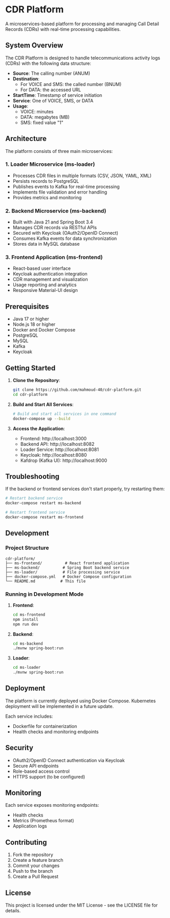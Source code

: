 # CDR Platform

A microservices-based platform for processing and managing Call Detail Records (CDRs) with real-time processing capabilities.

## System Overview

The CDR Platform is designed to handle telecommunications activity logs (CDRs) with the following data structure:
- **Source**: The calling number (ANUM)
- **Destination**: 
  - For VOICE and SMS: the called number (BNUM)
  - For DATA: the accessed URL
- **StartTime**: Timestamp of service initiation
- **Service**: One of VOICE, SMS, or DATA
- **Usage**:
  - VOICE: minutes
  - DATA: megabytes (MB)
  - SMS: fixed value "1"

## Architecture

The platform consists of three main microservices:

### 1. Loader Microservice (ms-loader)
- Processes CDR files in multiple formats (CSV, JSON, YAML, XML)
- Persists records to PostgreSQL
- Publishes events to Kafka for real-time processing
- Implements file validation and error handling
- Provides metrics and monitoring

### 2. Backend Microservice (ms-backend)
- Built with Java 21 and Spring Boot 3.4
- Manages CDR records via RESTful APIs
- Secured with Keycloak (OAuth2/OpenID Connect)
- Consumes Kafka events for data synchronization
- Stores data in MySQL database

### 3. Frontend Application (ms-frontend)
- React-based user interface
- Keycloak authentication integration
- CDR management and visualization
- Usage reporting and analytics
- Responsive Material-UI design

## Prerequisites

- Java 17 or higher
- Node.js 18 or higher
- Docker and Docker Compose
- PostgreSQL
- MySQL
- Kafka
- Keycloak

## Getting Started

1. **Clone the Repository**:
   ```bash
   git clone https://github.com/mahmoud-40/cdr-platform.git
   cd cdr-platform
   ```

2. **Build and Start All Services**:
   ```bash
   # Build and start all services in one command
   docker-compose up --build
   ```

3. **Access the Application**:
   - Frontend: http://localhost:3000
   - Backend API: http://localhost:8082
   - Loader Service: http://localhost:8081
   - Keycloak: http://localhost:8080
   - Kafdrop (Kafka UI): http://localhost:9000

## Troubleshooting

If the backend or frontend services don't start properly, try restarting them:

```bash
# Restart backend service
docker-compose restart ms-backend

# Restart frontend service
docker-compose restart ms-frontend
```

## Development

### Project Structure
```
cdr-platform/
├── ms-frontend/          # React frontend application
├── ms-backend/          # Spring Boot backend service
├── ms-loader/           # File processing service
├── docker-compose.yml   # Docker Compose configuration
└── README.md           # This file
```

### Running in Development Mode

1. **Frontend**:
   ```bash
   cd ms-frontend
   npm install
   npm run dev
   ```

2. **Backend**:
   ```bash
   cd ms-backend
   ./mvnw spring-boot:run
   ```

3. **Loader**:
   ```bash
   cd ms-loader
   ./mvnw spring-boot:run
   ```

## Deployment

The platform is currently deployed using Docker Compose. Kubernetes deployment will be implemented in a future update.

Each service includes:
- Dockerfile for containerization
- Health checks and monitoring endpoints

## Security

- OAuth2/OpenID Connect authentication via Keycloak
- Secure API endpoints
- Role-based access control
- HTTPS support (to be configured)

## Monitoring

Each service exposes monitoring endpoints:
- Health checks
- Metrics (Prometheus format)
- Application logs

## Contributing

1. Fork the repository
2. Create a feature branch
3. Commit your changes
4. Push to the branch
5. Create a Pull Request

## License

This project is licensed under the MIT License - see the LICENSE file for details.


